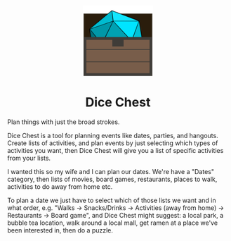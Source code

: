 <div align="center">
	<img src="static/logo.svg?sanitize=true" width="160" height="160" alt="logo">
	<h1>Dice Chest</h1>
</div>

Plan things with just the broad strokes.

Dice Chest is a tool for planning events like dates, parties, and hangouts. Create lists of activities, and plan events by just selecting which types of activities you want, then Dice Chest will give you a list of specific activities from your lists.

I wanted this so my wife and I can plan our dates. We're have a "Dates" category, then lists of movies, board games, restaurants, places to walk, activities to do away from home etc.

To plan a date we just have to select which of those lists we want and in what order, e.g. "Walks -> Snacks/Drinks -> Activities (away from home) -> Restaurants -> Board game", and Dice Chest might suggest: a local park, a bubble tea location, walk around a local mall, get ramen at a place we've been interested in, then do a puzzle.
